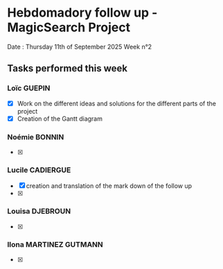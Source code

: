 # Hebdomadory follow up - MagicSearch Project

Date : Thursday 11th of September 2025
Week n°2

## Tasks performed this week

### Loïc GUEPIN
- [x] Work on the different ideas and solutions for the different parts of the project
- [x] Creation of the Gantt diagram

### Noémie BONNIN
- [x] 

### Lucile CADIERGUE
- [x] creation and translation of the mark down of the follow up  
- [x] 

### Louisa DJEBROUN
- [x] 

### Ilona MARTINEZ GUTMANN
- [x] 
